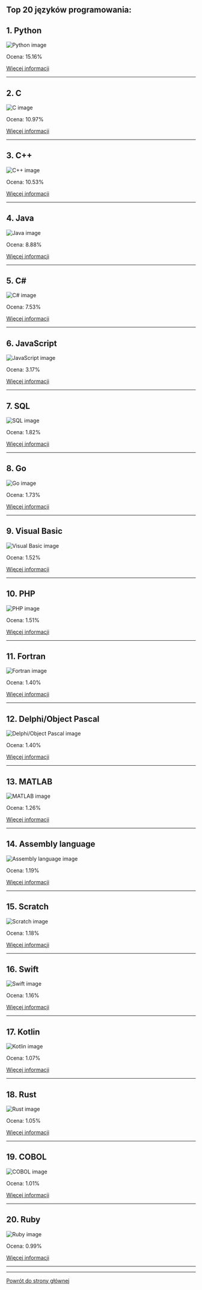 ## __Top 20 języków programowania:__ 
 
## 1. Python 

 ![Python image](https://www.tiobe.com/wp-content/themes/tiobe/tiobe-index/images/Python.png) 
 
Ocena: 15.16%
 
 [Więcej informacji](sites/Python.md)
 
---
 
## 2. C 

 ![C image](https://www.tiobe.com/wp-content/themes/tiobe/tiobe-index/images/C.png) 
 
Ocena: 10.97%
 
 [Więcej informacji](sites/C.md)
 
---
 
## 3. C++ 

 ![C++ image](https://www.tiobe.com/wp-content/themes/tiobe/tiobe-index/images/C__.png) 
 
Ocena: 10.53%
 
 [Więcej informacji](sites/C++.md)
 
---
 
## 4. Java 

 ![Java image](https://www.tiobe.com/wp-content/themes/tiobe/tiobe-index/images/Java.png) 
 
Ocena: 8.88%
 
 [Więcej informacji](sites/Java.md)
 
---
 
## 5. C# 

 ![C# image](https://www.tiobe.com/wp-content/themes/tiobe/tiobe-index/images/C_.png) 
 
Ocena: 7.53%
 
 [Więcej informacji](sites/C#.md)
 
---
 
## 6. JavaScript 

 ![JavaScript image](https://www.tiobe.com/wp-content/themes/tiobe/tiobe-index/images/JavaScript.png) 
 
Ocena: 3.17%
 
 [Więcej informacji](sites/JavaScript.md)
 
---
 
## 7. SQL 

 ![SQL image](https://www.tiobe.com/wp-content/themes/tiobe/tiobe-index/images/SQL.png) 
 
Ocena: 1.82%
 
 [Więcej informacji](sites/SQL.md)
 
---
 
## 8. Go 

 ![Go image](https://www.tiobe.com/wp-content/themes/tiobe/tiobe-index/images/Go.png) 
 
Ocena: 1.73%
 
 [Więcej informacji](sites/Go.md)
 
---
 
## 9. Visual Basic 

 ![Visual Basic image](https://www.tiobe.com/wp-content/themes/tiobe/tiobe-index/images/Visual_Basic.png) 
 
Ocena: 1.52%
 
 [Więcej informacji](sites/Visual_Basic.md)
 
---
 
## 10. PHP 

 ![PHP image](https://www.tiobe.com/wp-content/themes/tiobe/tiobe-index/images/PHP.png) 
 
Ocena: 1.51%
 
 [Więcej informacji](sites/PHP.md)
 
---
 
## 11. Fortran 

 ![Fortran image](https://www.tiobe.com/wp-content/themes/tiobe/tiobe-index/images/Fortran.png) 
 
Ocena: 1.40%
 
 [Więcej informacji](sites/Fortran.md)
 
---
 
## 12. Delphi/Object Pascal 

 ![Delphi/Object Pascal image](https://www.tiobe.com/wp-content/themes/tiobe/tiobe-index/images/Delphi_Object_Pascal.png) 
 
Ocena: 1.40%
 
 [Więcej informacji](sites/Object_Pascal.md)
 
---
 
## 13. MATLAB 

 ![MATLAB image](https://www.tiobe.com/wp-content/themes/tiobe/tiobe-index/images/MATLAB.png) 
 
Ocena: 1.26%
 
 [Więcej informacji](sites/MATLAB.md)
 
---
 
## 14. Assembly language 

 ![Assembly language image](https://www.tiobe.com/wp-content/themes/tiobe/tiobe-index/images/Assembly_language.png) 
 
Ocena: 1.19%
 
 [Więcej informacji](sites/Assembly_language.md)
 
---
 
## 15. Scratch 

 ![Scratch image](https://www.tiobe.com/wp-content/themes/tiobe/tiobe-index/images/Scratch.png) 
 
Ocena: 1.18%
 
 [Więcej informacji](sites/Scratch.md)
 
---
 
## 16. Swift 

 ![Swift image](https://www.tiobe.com/wp-content/themes/tiobe/tiobe-index/images/Swift.png) 
 
Ocena: 1.16%
 
 [Więcej informacji](sites/Swift.md)
 
---
 
## 17. Kotlin 

 ![Kotlin image](https://www.tiobe.com/wp-content/themes/tiobe/tiobe-index/images/Kotlin.png) 
 
Ocena: 1.07%
 
 [Więcej informacji](sites/Kotlin.md)
 
---
 
## 18. Rust 

 ![Rust image](https://www.tiobe.com/wp-content/themes/tiobe/tiobe-index/images/Rust.png) 
 
Ocena: 1.05%
 
 [Więcej informacji](sites/Rust.md)
 
---
 
## 19. COBOL 

 ![COBOL image](https://www.tiobe.com/wp-content/themes/tiobe/tiobe-index/images/COBOL.png) 
 
Ocena: 1.01%
 
 [Więcej informacji](sites/COBOL.md)
 
---
 
## 20. Ruby 

 ![Ruby image](https://www.tiobe.com/wp-content/themes/tiobe/tiobe-index/images/Ruby.png) 
 
Ocena: 0.99%
 
 [Więcej informacji](sites/Ruby.md)
 
---
 

 
---
 
 [Powrót do strony głównej](index.md)